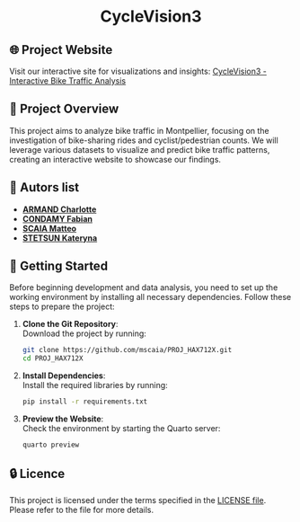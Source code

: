 <h1 align="center">CycleVision3</h1>

## 🌐 Project Website  
Visit our interactive site for visualizations and insights: [CycleVision3 - Interactive Bike Traffic Analysis](https://mscaia.github.io/PROJ_HAX712X/)

## 📖 Project Overview 
This project aims to analyze bike traffic in Montpellier, focusing on the investigation of bike-sharing rides and cyclist/pedestrian counts. We will leverage various datasets to visualize and predict bike traffic patterns, creating an interactive website to showcase our findings.

## 👥 Autors list

- [**ARMAND Charlotte**](https://github.com/CharlotteARMAND)
- [**CONDAMY Fabian**](https://github.com/FabianCondamy)
- [**SCAIA Matteo**](https://github.com/mscaia)
- [**STETSUN Kateryna**](https://github.com/KatyaStetsun)

## 🚀 Getting Started

Before beginning development and data analysis, you need to set up the working environment by installing all necessary dependencies. Follow these steps to prepare the project:

1. **Clone the Git Repository**:  
   Download the project by running:  
   ```bash
   git clone https://github.com/mscaia/PROJ_HAX712X.git
   cd PROJ_HAX712X
   ```

2. **Install Dependencies**:  
   Install the required libraries by running:  
   ```bash
   pip install -r requirements.txt
   ```

3. **Preview the Website**:  
   Check the environment by starting the Quarto server:  
   ```bash
   quarto preview
   ```
## 🔒 Licence

This project is licensed under the terms specified in the [LICENSE file](https://github.com/mscaia/PROJ_HAX712X/blob/main/LICENCE). Please refer to the file for more details.
